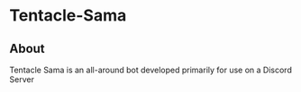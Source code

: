 # Tentacle-Sama

## About

Tentacle Sama is an all-around bot developed primarily for use on a Discord Server
